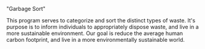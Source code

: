 "Garbage Sort"

This program serves to categorize and sort the distinct types of waste. It's purpose is to inform individuals to appropriately dispose waste, and live in a more sustainable environment. Our goal is reduce the average human carbon footprint, and live in a more environmentally sustainable world.

